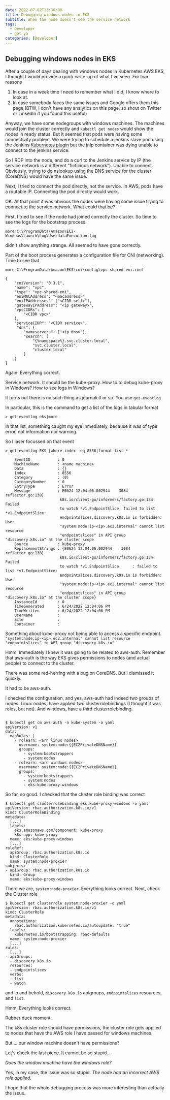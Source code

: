 ```yaml
---
date: 2022-07-02T13:30:00
title: Debugging windows nodes in EKS
subtitle: When the node doesn't see the service network
tags:
  - Developer
  - got ya
categories: [Developer]
---
```

## Debugging windows nodes in EKS

After a couple of days dealing with windows nodes in Kubernetes AWS EKS, I thought I would provide a quick write-up of what I've seen. For two reasons

1. In case in a week time I need to remember what I did, I know where to look at.
2. In case somebody faces the same issues and Google offers them this page (BTW, I don't have any analytics on this page, so shout on Twitter or LinkedIn if you found this useful)

Anyway, we have some nodegroups with windows machines. The machines would join the cluster correctly and `kubectl get nodes` would show the nodes in ready status. But it seemed that pods were having some connectivity problem. We were trying to schedule a jenkins slave pod using the Jenkins [Kubernetes plugin](https://plugins.jenkins.io/kubernetes/) but the jnlp container was dying unable to connect to the jenkins service.

So I RDP into the node, and do a curl to the Jenkins service by IP (the service network is a different "ficticious network"). Unable to connect. Obviously, trying to do nslookup using the DNS service for the cluster (CoreDNS) would have the same issue.

Next, I tried to connect the pod directly, not the service. In AWS, pods have a routable IP. Connecting the pod directly would work.

OK. At that point it was obvious the nodes were having some issue trying to connect to the service network. What could that be?

First, I tried to see if the node had joined correctly the cluster. So time to see the logs for the bootstrap process.

```
more C:\ProgramData\Amazon\EC2-Windows\Launch\Log\UserdataExecution.log
```

didn't show anything strange. All seemed to have gone correctly.

Part of the boot process generates a configuration file for CNI (networking). Time to see that

```
more C:\ProgramData\Amazon\EKS\cni\config\vpc-shared-eni.conf

{
    "cniVersion": "0.3.1",
    "name": "vpc",
    "type": "vpc-shared-eni",
    "eniMACAddress": "<macaddress>",
    "eniIPAddresses": ["<CIDR self>"],
    "gatewayIPAddress": "<ip gateway>",
    "vpcCIDRs": [
        "<CIDR vpc>"
    ],
    "serviceCIDR": "<CIDR service>",
     "dns": {
        "nameservers": ["<ip dns>"],
        "search": [
            "{%namespace%}.svc.cluster.local",
            "svc.cluster.local",
            "cluster.local"
        ]
    }
}
```

Again. Everything correct.

Service network. It should be the kube-proxy. How to to debug kube-proxy in Windows? How to see logs in Windows?

It turns out there is no such thing as journalctl or so. You use `get-eventlog`

In particular, this is the command to get a list of the logs in tabular format

```
> get-eventlog eks|more
```

In that list, something caught my eye inmediately, because it was of type error, not information nor warning.

So I laser focussed on that event

```
> get-eventlog EKS |where index -eq 8556|format-list *

    EventID            : 0
    MachineName        : <name machine>
    Data               : {}
    Index              : 8556
    Category           : (0)
    CategoryNumber     : 0
    EntryType          : Error
    Message            : E0624 12:04:06.002944    3084 reflector.go:138]
                        k8s.io/client-go/informers/factory.go:134: Failed
                        to watch *v1.EndpointSlice: failed to list *v1.EndpointSlice:
                        endpointslices.discovery.k8s.io is forbidden: User
                        "system:node:ip-<ip>.ec2.internal" cannot list resource
                        "endpointslices" in API group "discovery.k8s.io" at the cluster scope
    Source             : kube-proxy
    ReplacementStrings : {E0624 12:04:06.002944    3084 reflector.go:138]
                        k8s.io/client-go/informers/factory.go:134: Failed
                        to watch *v1.EndpointSlice      : failed to list *v1.EndpointSlice:
                        endpointslices.discovery.k8s.io is forbidden: User
                        "system:node:ip-<ip>.ec2.internal" cannot list resource
                        "endpointslices" in API group "discovery.k8s.io" at the cluster scope}
    InstanceId         : 0
    TimeGenerated      : 6/24/2022 12:04:06 PM
    TimeWritten        : 6/24/2022 12:04:06 PM
    UserName           :
    Site               :
    Container          :

```

Something about kube-proxy not being able to access a specific endpoint.
`"system:node:ip-<ip>.ec2.internal" cannot list resource "endpointslices" in API group "discovery.k8s.io"`

Hmm. Immediately I knew it was going to be related to aws-auth. Remember that aws-auth is the way EKS gives permissions to nodes (and actual people) to connect to the cluster.

There was some red-herring with a bug on CoreDNS. But I dismissed it quickly.

It had to be aws-auth.


I checked the configuration, and yes, aws-auth had indeed two groups of nodes. Linux nodes, have applied two clusterrolebindings (I thought it was roles, but not). And windows, have a third clusterrolebinding.

```

$ kubectl get cm aws-auth -n kube-system -o yaml
apiVersion: v1
data:
  mapRoles: |
    - rolearn: <arn linux nodes>
      username: system:node:{{EC2PrivateDNSName}}
      groups:
        - system:bootstrappers
        - system:nodes
    - rolearn: <arn windows nodes>
      username: system:node:{{EC2PrivateDNSName}}
      groups:
        - system:bootstrappers
        - system:nodes
        - eks:kube-proxy-windows
```

So far, so good. I checked that the cluster role binding was correct

```
$ kubectl get clusterrolebinding eks:kube-proxy-windows -o yaml
apiVersion: rbac.authorization.k8s.io/v1
kind: ClusterRoleBinding
metadata:
  [...]
  labels:
    eks.amazonaws.com/component: kube-proxy
    k8s-app: kube-proxy
  name: eks:kube-proxy-windows
  [...]
roleRef:
  apiGroup: rbac.authorization.k8s.io
  kind: ClusterRole
  name: system:node-proxier
subjects:
- apiGroup: rbac.authorization.k8s.io
  kind: Group
  name: eks:kube-proxy-windows

```

There we are, `system:node-proxier`. Everything looks correct. Next, check the Cluster role

```
$ kubectl get clusterrole system:node-proxier -o yaml
apiVersion: rbac.authorization.k8s.io/v1
kind: ClusterRole
metadata:
  annotations:
    rbac.authorization.kubernetes.io/autoupdate: "true"
  labels:
    kubernetes.io/bootstrapping: rbac-defaults
  name: system:node-proxier
  [...]
rules:
  [...]
- apiGroups:
  - discovery.k8s.io
  resources:
  - endpointslices
  verbs:
  - list
  - watch
```
and lo and behold, `discovery.k8s.io` apigroups, `endpointslices` resources, and `list`.

Hmm. Everything looks correct.

Rubber duck moment.

The k8s cluster role should have permissions, the cluster role gets applied to nodes that have the AWS role I have passed for windows machines.

But ... our window machine doesn't have permissions?

Let's check the last piece. It cannot be so stupid...

*Does the window machine have the windows role?*

Yes, in my case, the issue was so stupid. *The node had an incorrect AWS role applied*.

I hope that the whole debugging process was more interesting than actually the issue.
